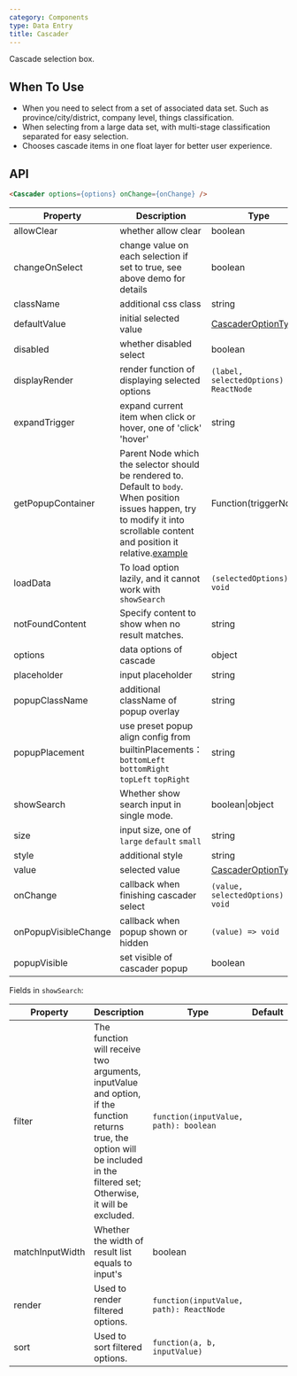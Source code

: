 ```yaml
---
category: Components
type: Data Entry
title: Cascader
---
```


Cascade selection box.

## When To Use

- When you need to select from a set of associated data set. Such as province/city/district, company level, things classification.
- When selecting from a large data set, with multi-stage classification separated for easy selection.
- Chooses cascade items in one float layer for better user experience.

## API

```html
<Cascader options={options} onChange={onChange} />
```

| Property | Description | Type | Default |
| -------- | ----------- | ---- | ------- |
| allowClear | whether allow clear | boolean | true |
| changeOnSelect | change value on each selection if set to true, see above demo for details | boolean | false |
| className | additional css class | string | - |
| defaultValue | initial selected value | [CascaderOptionType](https://git.io/vMMoK)\[] | \[] |
| disabled | whether disabled select | boolean | false |
| displayRender | render function of displaying selected options | `(label, selectedOptions) => ReactNode` | `label => label.join(' / ')` |
| expandTrigger | expand current item when click or hover, one of 'click' 'hover' | string | 'click' |
| getPopupContainer | Parent Node which the selector should be rendered to. Default to `body`. When position issues happen, try to modify it into scrollable content and position it relative.[example](https://codepen.io/afc163/pen/zEjNOy?editors=0010) | Function(triggerNode) | () => document.body |
| loadData | To load option lazily, and it cannot work with `showSearch` | `(selectedOptions) => void` | - |
| notFoundContent | Specify content to show when no result matches. | string | 'Not Found' |
| options | data options of cascade | object | - |
| placeholder | input placeholder | string | 'Please select' |
| popupClassName | additional className of popup overlay | string | - |
| popupPlacement | use preset popup align config from builtinPlacements：`bottomLeft` `bottomRight` `topLeft` `topRight` | string | `bottomLeft` |
| showSearch | Whether show search input in single mode. | boolean\|object | false |
| size | input size, one of `large` `default` `small` | string | `default` |
| style | additional style | string | - |
| value | selected value | [CascaderOptionType](https://git.io/vMMoK)\[] | - |
| onChange | callback when finishing cascader select | `(value, selectedOptions) => void` | - |
| onPopupVisibleChange | callback when popup shown or hidden | `(value) => void` | - |
| popupVisible | set visible of cascader popup | boolean | - |

Fields in `showSearch`:

| Property | Description | Type | Default |
| -------- | ----------- | ---- | ------- |
| filter | The function will receive two arguments, inputValue and option, if the function returns true, the option will be included in the filtered set; Otherwise, it will be excluded. | `function(inputValue, path): boolean` |  |
| matchInputWidth | Whether the width of result list equals to input's | boolean |  |
| render | Used to render filtered options. | `function(inputValue, path): ReactNode` |  |
| sort | Used to sort filtered options. | `function(a, b, inputValue)` |  |

<style>
.ant-cascader-picker {
  width: 220px;
}
</style>
